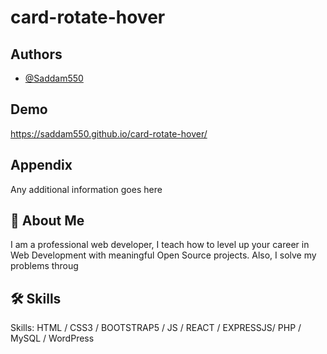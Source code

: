 
#  card-rotate-hover


## Authors

- [@Saddam550](https://www.github.com/Saddam550)


## Demo

https://saddam550.github.io/card-rotate-hover/

## Appendix

Any additional information goes here


## 🚀 About Me
I am a professional web developer, I teach how to level up your career in Web Development with meaningful Open Source projects. Also, I solve my problems throug



## 🛠 Skills
Skills: HTML / CSS3 / BOOTSTRAP5 / JS / REACT / EXPRESSJS/ PHP / MySQL / WordPress


